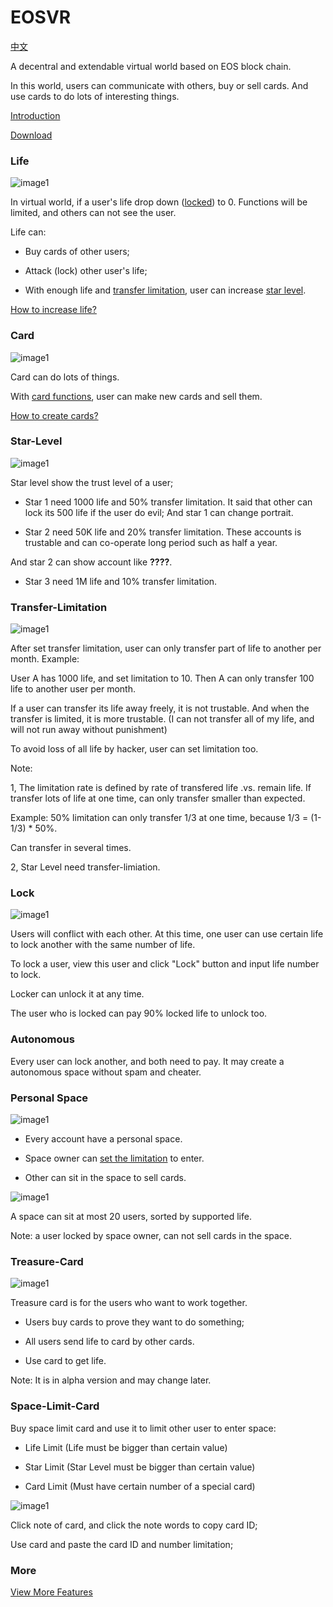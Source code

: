 # EOSVR

[中文](README-cn.md)

A decentral and extendable virtual world based on EOS block chain.

In this world, users can communicate with others, buy or sell cards. And use cards to do lots of interesting things.

[Introduction](intro.md)

[Download](download.md)


### Life

![image1](img/life1.jpg)

In virtual world, if a user's life drop down ([locked](#lock)) to 0. Functions will be limited, and others can not see the user.

Life can:

- Buy cards of other users;

- Attack (lock) other user's life;

- With enough life and [transfer limitation](#Transfer-Limitation), user can increase [star level](#Star-Level).


[How to increase life?](how-to-life-cn.md)


### Card

![image1](img/card2.jpg)

Card can do lots of things.

With [card functions](how-to-card.md#Functions), user can make new cards and sell them.

[How to create cards?](how-to-card-cn.md)


### Star-Level

![image1](img/star1.jpg)

Star level show the trust level of a user;

- Star 1 need 1000 life and 50% transfer limitation. It said that other can lock its 500 life if the user do evil;
And star 1 can change portrait.


- Star 2 need 50K life and 20% transfer limitation. These accounts is trustable and can co-operate long period such as half a year.

And star 2 can show account like **????**.


- Star 3 need 1M life and 10% transfer limitation.


### Transfer-Limitation

![image1](img/limit2.jpg)

After set transfer limitation, user can only transfer part of life to another per month. Example:

  User A has 1000 life, and set limitation to 10. Then A can only transfer 100 life to another user per month.

If a user can transfer its life away freely, it is not trustable. And when the transfer is limited, it is more trustable. (I can not transfer all of my life, and will not run away without punishment)

To avoid loss of all life by hacker, user can set limitation too.


Note:

1, The limitation rate is defined by rate of transfered life .vs. remain life. If transfer lots of life at one time, can only transfer smaller than expected. 

Example: 50% limitation can only transfer 1/3 at one time, because 1/3 = (1-1/3) * 50%.

Can transfer in several times.

2, Star Level need transfer-limiation.



### Lock

![image1](img/lock2.jpg)

Users will conflict with each other. At this time, one user can use certain life to lock another with the same number of life.

To lock a user, view this user and click "Lock" button and input life number to lock.

Locker can unlock it at any time.

The user who is locked can pay 90% locked life to unlock too. 


### Autonomous

Every user can lock another, and both need to pay. It may create a autonomous space without spam and cheater.


### Personal Space

![image1](img/space2.jpg)

- Every account have a personal space.

- Space owner can [set the limitation](#Space-Limit-Card) to enter.

- Other can sit in the space to sell cards.
 
![image1](img/sit1.jpg)

A space can sit at most 20 users, sorted by supported life.

Note: a user locked by space owner, can not sell cards in the space.



### Treasure-Card

![image1](img/treasure2.jpg)

Treasure card is for the users who want to work together.

- Users buy cards to prove they want to do something;

- All users send life to card by other cards.

- Use card to get life.

Note: It is in alpha version and may change later.


### Space-Limit-Card

Buy space limit card and use it to limit other user to enter space:

- Life Limit (Life must be bigger than certain value)

- Star Limit (Star Level must be bigger than certain value)

- Card Limit (Must have certain number of a special card)

![image1](img/space_limit2.jpg)

Click note of card, and click the note words to copy card ID;

Use card and paste the card ID and number limitation;


### More

[View More Features](more.md)
